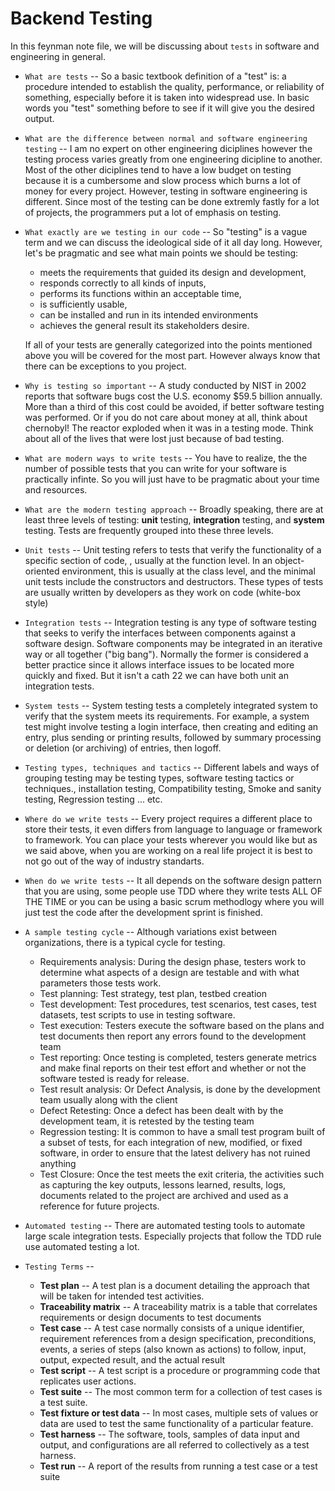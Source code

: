 # Backend Testing

In this feynman note file, we will be discussing about `tests` in software and engineering in general.

- `What are tests` -- So a basic textbook definition of a "test" is: a procedure intended to establish the quality, performance, or reliability of something, especially before it is taken into widespread use. In basic words you "test" something before to see if it will give you the desired output.

- `What are the difference between normal and software engineering testing` -- I am no expert on other engineering diciplines however the testing process varies greatly from one engineering dicipline to another. Most of the other diciplines tend to have a low budget on testing because it is a cumbersome and slow process which burns a lot of money for every project. However, testing in software engineering is different. Since most of the testing can be done extremly fastly for a lot of projects, the programmers put a lot of emphasis on testing.

- `What exactly are we testing in our code` -- So "testing" is a vague term and we can discuss the ideological side of it all day long. However, let's be pragmatic and see what main points we should be testing:
  - meets the requirements that guided its design and development,
  - responds correctly to all kinds of inputs,
  - performs its functions within an acceptable time,
  - is sufficiently usable,
  - can be installed and run in its intended environments
  - achieves the general result its stakeholders desire.

  If all of your tests are generally categorized into the points mentioned above you will be covered for the most part. However always know that there can be exceptions to you project. 
  
- `Why is testing so important` -- A study conducted by NIST in 2002 reports that software bugs cost the U.S. economy $59.5 billion annually. More than a third of this cost could be avoided, if better software testing was performed. Or if you do not care about money at all, think about chernobyl! The reactor exploded when it was in a testing mode. Think about all of the lives that were lost just because of bad testing.

- `What are modern ways to write tests` -- You have to realize, the the number of possible tests that you can write for your software is practically infinte. So you will just have to be pragmatic about your time and resources.

- `What are the modern testing approach` -- Broadly speaking, there are at least three levels of testing: __unit__ testing, **integration** testing, and __system__ testing. Tests are frequently grouped into these three levels.

- `Unit tests` -- Unit testing refers to tests that verify the functionality of a specific section of code, , usually at the function level. In an object-oriented environment, this is usually at the class level, and the minimal unit tests include the constructors and destructors. These types of tests are usually written by developers as they work on code (white-box style)

- `Integration tests` -- Integration testing is any type of software testing that seeks to verify the interfaces between components against a software design. Software components may be integrated in an iterative way or all together ("big bang"). Normally the former is considered a better practice since it allows interface issues to be located more quickly and fixed. But it isn't a cath 22 we can have both unit an integration tests.

- `System tests` -- System testing tests a completely integrated system to verify that the system meets its requirements. For example, a system test might involve testing a login interface, then creating and editing an entry, plus sending or printing results, followed by summary processing or deletion (or archiving) of entries, then logoff.

- `Testing types, techniques and tactics` -- Different labels and ways of grouping testing may be testing types, software testing tactics or techniques., installation testing, Compatibility testing, Smoke and sanity testing, Regression testing ... etc.

- `Where do we write tests` -- Every project requires a different place to store their tests, it even differs from language to language or framework to framework. You can place your tests wherever you would like but as we said above, when you are working on a real life project it is best to not go out of the way of industry standarts.

- `When do we write tests` -- It all depends on the software design pattern that you are using, some people use TDD where they write tests ALL OF THE TIME or you can be using a basic scrum methodlogy where you will just test the code after the development sprint is finished.

- `A sample testing cycle` -- Although variations exist between organizations, there is a typical cycle for testing.
  - Requirements analysis: During the design phase, testers work to determine what aspects of a design are testable and with what parameters those tests work.
  - Test planning: Test strategy, test plan, testbed creation
  - Test development: Test procedures, test scenarios, test cases, test datasets, test scripts to use in testing software.
  - Test execution: Testers execute the software based on the plans and test documents then report any errors found to the development team
  - Test reporting: Once testing is completed, testers generate metrics and make final reports on their test effort and whether or not the software tested is ready for release.
  - Test result analysis: Or Defect Analysis, is done by the development team usually along with the client
  - Defect Retesting: Once a defect has been dealt with by the development team, it is retested by the testing team
  - Regression testing: It is common to have a small test program built of a subset of tests, for each integration of new, modified, or fixed software, in order to ensure that the latest delivery has not ruined anything
  - Test Closure: Once the test meets the exit criteria, the activities such as capturing the key outputs, lessons learned, results, logs, documents related to the project are archived and used as a reference for future projects.

- `Automated testing` -- There are automated testing tools to automate large scale integration tests. Especially projects that follow the TDD rule use automated testing a lot.

- `Testing Terms` -- 
  - __Test plan__ -- A test plan is a document detailing the approach that will be taken for intended test activities.
  - __Traceability matrix__ -- A traceability matrix is a table that correlates requirements or design documents to test documents
  - __Test case__ -- A test case normally consists of a unique identifier, requirement references from a design specification, preconditions, events, a series of steps (also known as actions) to follow, input, output, expected result, and the actual result
  - __Test script__ -- A test script is a procedure or programming code that replicates user actions.
  - __Test suite__ -- The most common term for a collection of test cases is a test suite.
  - __Test fixture or test data__ -- In most cases, multiple sets of values or data are used to test the same functionality of a particular feature.
  - __Test harness__ -- The software, tools, samples of data input and output, and configurations are all referred to collectively as a test harness.
  - __Test run__ -- A report of the results from running a test case or a test suite

